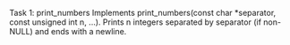 
Task 1: print_numbers
Implements print_numbers(const char *separator, const unsigned int n, ...).
Prints n integers separated by separator (if non-NULL) and ends with a newline.

